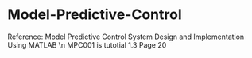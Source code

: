 # Model-Predictive-Control
Reference: Model Predictive Control System Design and Implementation Using MATLAB \n
MPC001 is tutotial 1.3 Page 20
